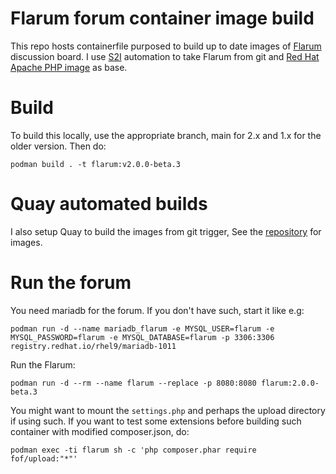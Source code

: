 # Flarum forum container image build

This repo hosts containerfile purposed to build up to date images of
[Flarum](https://flarum.org) discussion board. I use
[S2I](https://github.com/openshift/source-to-image) automation to take
Flarum from git and
[Red Hat Apache PHP image](https://catalog.redhat.com/software/containers/ubi9/php-82/657b0176999f2e3662c8159b?container-tabs=overview)
as base.

# Build

To build this locally, use the appropriate branch, main for 2.x and 1.x for
the older version. Then do:

```
podman build . -t flarum:v2.0.0-beta.3
```

# Quay automated builds

I also setup Quay to build the images from git trigger, See the
[repository](https://quay.io/repository/ikke/flarum) for images.

# Run the forum

You need mariadb for the forum. If you don't have such, start it like e.g:

```
podman run -d --name mariadb_flarum -e MYSQL_USER=flarum -e MYSQL_PASSWORD=flarum -e MYSQL_DATABASE=flarum -p 3306:3306 registry.redhat.io/rhel9/mariadb-1011
```

Run the Flarum:

```
podman run -d --rm --name flarum --replace -p 8080:8080 flarum:2.0.0-beta.3
```

You might want to mount the `settings.php` and perhaps the upload directory if using such. 
If you want to test some extensions before building such container with
modified composer.json, do:

```
podman exec -ti flarum sh -c 'php composer.phar require fof/upload:"*"'
```
